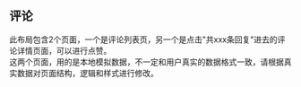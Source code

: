 ## 评论

<demo-model url="/pages/template/comment/index"></demo-model>
<template-download></template-download>

此布局包含2个页面，一个是评论列表页，另一个是点击"共xxx条回复"进去的评论详情页面，可以进行点赞。  
这两个页面，用的是本地模拟数据，不一定和用户真实的数据格式一致，请根据真实数据对页面结构，逻辑和样式进行修改。